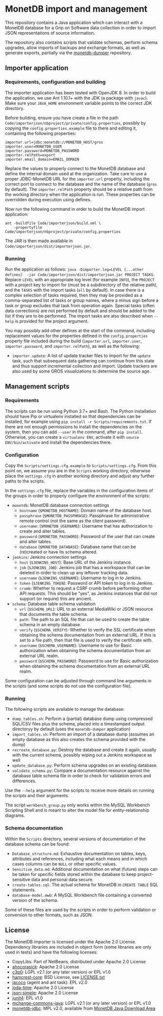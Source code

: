 # MonetDB import and management

This repository contains a Java application which can interact with a MonetDB 
database for a Grip on Software data collection in order to import JSON 
representations of source information.

The repository also contains scripts that validate schemas, perform schema 
upgrades, allow imports of backups and exchange formats, as well as generate 
exports, partially via the 
[monetdb-dumper](https://github.com/grip-on-software/monetdb-dumper) 
repository.

## Importer application 

### Requirements, configuration and building

The importer application has been tested with OpenJDK 8. In order to build the 
application, we use Ant 1.10.1+ with the JDK (a package with `javac`). Make 
sure your `JAVA_HOME` environment variable points to the correct JDK directory.

Before building, ensure you have create a file in the path 
`Code/importerjson/nbproject/private/config.properties`, possibly by copying 
the `config.properties.example` file to there and editing it, containing the 
following properties:

```
importer.url=jdbc:monetdb://MONETDB_HOST/gros
importer.user=MONETDB_USER
importer.password=MONETDB_PASSWORD
importer.relPath=export
importer.email_domain=EMAIL_DOMAIN
```

Replace the values to properly connect to the MonetDB database and define the 
internal domain used at the organization. Take care to use a proper 
JDBC-MonetDB URL for the `importer.url` property, including the correct port to 
connect to the database and the name of the database (`gros` by default). The 
`importer.relPath` property should be a relative path from the working 
directory when the application is run. These properties can be overridden 
during execution using defines.

Now run the following command in order to build the MonetDB import application: 
```
ant -buildfile Code/importerjson/build.xml \
    -propertyfile Code/importerjson/nbproject/private/config.properties
```

The JAR is then made available in `Code/importerjson/dist/importerjson.jar`.

### Running

Run the application as follows: `java -Dimporter.log=LEVEL [...other defines] 
-jar Code/importerjson/dist/importerjson.jar PROJECT TASKS`. Replace `LEVEL` 
with an appropriate log level (for example `INFO`), the `PROJECT` with 
a project key to import for (must be a subdirectory of the relative path), and 
the `TASKS` with the import tasks (`all` by default). In case there is 
a complex selection of tasks required, then they may be provided as 
a comma-separated list of tasks or group names, where a minus sign before 
a task or group excludes that task from operation again. Special tasks (often 
data corrections) are not performed by default and should be added to the list 
if they are to be performed. The import tasks are also described when `--help` 
is provided for the project argument.

You may possibly add other defines at the start of the command, including 
replacement values for the properties defined in the `config.properties` 
property file included during the build (`importer.url`, `importer.user`, 
`importer.password`, and `importer.relPath`), as well as the following:

- `importer.update`: A list of update tracker files to import for the `update` 
  task, such that subsequent data gathering can continue from this state and 
  thus support incremental collection and import. Update trackers are also used 
  by some GROS visualizations to determine the source age.

## Management scripts

### Requirements

The scripts can be run using Python 3.7+ and Bash. The Python installation 
should have Pip or virtualenv installed so that dependencies can be installed, 
for example using `pip install -r Scripts/requirements.txt`. If there are not 
enough permissions to install the dependencies on the system, then you can add 
`--user` in the command, after `pip install`. Otherwise, you can create 
a `virtualenv ENV`, activate it with `source ENV/bin/activate` and install the 
dependencies there.

### Configuration

Copy the `Scripts/settings.cfg.example` to `Scripts/settings.cfg`. From this 
point on, we assume you are in the `Scripts` working directory, otherwise place 
the `settings.cfg` in another working directory and adjust any further paths to 
the scripts.

In the `settings.cfg` file, replace the variables in the configuration items of 
the groups in order to properly configure the environment of the scripts:

- `monetdb`: MonetDB database connection settings
  - `hostname` (`$MONETDB_HOSTNAME`): Domain name of the database host.
  - `passphrase` (`$MONETDB_PASSPHRASE`): Passphrase for administrative remote 
    control (not the same as the client password).
  - `username`: (`$MONETDB_USERNAME`): Username that has authorization to 
    create and alter tables.
  - `password` (`$MONETDB_PASSWORD`): Password of the user that can create and 
    alter tables.
  - `database` (`$MONETDB_DATABASE`): Database name that can be (re)created or 
    have its schema altered.
- `jenkins`: Jenkins connection settings
  - `host` (`$JENKINS_HOST`): Base URL of the Jenkins instance.
  - `job` (`$JENKINS_JOB`): Jenkins job that has a workspace that can be 
    deleted in order to clean up any leftover tracking data.
  - `username` (`$JENKINS_USERNAME`): Username to log in to Jenkins.
  - `token` (`$JENKINS_TOKEN`): Password or API token to log in to Jenkins.
  - `crumb`: Whether to request a CSRF crumb before performing other API 
    requests. This should be "yes", as Jenkins instances that did not support 
    (or require) this are ancient.
- `schema`: Database table schema validation
  - `url` (`$SCHEMA_URL`): URL to an external MediaWiki or JSON resource that 
    documents the table schema.
  - `path`: The path to an SQL file that can be used to create the table schema 
    in an empty database.
  - `verify` (`$SCHEMA_VERIFY`): Whether to verify the SSL certificate when 
    obtaining the schema documentation from an external URL. If this is set to 
    a file path, then that file is used to verify the certificate with.
  - `username` (`$SCHEMA_USERNAME`): Username to use for Basic authorization 
    when obtaining the schema documentation from an external URL realm.
  - `password` (`$SCHEMA_PASSWORD`): Password to use for Basic authorization 
    when obtaining the schema documentation from an external URL realm.

Some configuration can be adjusted through command line arguments in the 
scripts (and some scripts do not use the configuration file).

### Running

The following scripts are available to manage the database:

- `dump_tables.sh`: Perform a (partial) database dump using compressed SQL/CSV 
  files plus the schema, placed into a timestamped output directoryy by default 
  (uses the `monetdb-dumper` application)
- `import_tables.sh`: Perform an import of a database dump (assumes an empty 
  database as this also creates the schema provided with the dump)
- `recreate_database.py`: Destroy the database and create it again, usually 
  with the current schema, possibly wiping out a Jenkins workspace as well
- `update_database.py`: Perform schema upgrades on an existing database.
- `validate_schema.py`: Compare a documentation resource against the database 
  table schema file in order to check for validation errors and differences.

Use the `--help` argument for the scripts to receive more details on running 
the scripts and their arguments.

The script `workbench_group.py` only works within the MySQL Workbench Scripting 
Shell and is meant to alter the model file for entity-relationship diagrams.

### Schema documentation

Within the `Scripts` directory, several versions of documentation of the 
database schema can be found:

- `Database_structure.md`: Exhaustive documentation on tables, keys, attributes 
  and references, including what each means and in which cases columns can be 
  `NULL` or other specific values.
- `Sensitive_data.md`: Additional documentation on what (future) steps can be 
  taken for specific fields stored within the database to keep 
  project-sensitive data and personal data secure.
- `create-tables.sql`: The actual schema for MonetDB in `CREATE TABLE` SQL 
  statements.
- `database-model.mwb`: A MySQL Workbench file containing a converted version 
  of the schema.

Some of these files are used by the scripts in order to perform validation or 
conversion to other formats, such as JSON.

## License

The MonetDB importer is licensed under the Apache 2.0 License. Dependency 
libraries are included in object form (some libraries are only used in tests) 
and have the following licenses:

- CopyLibs: Part of NetBeans, distributed under Apache 2.0 License
- [ahocorasick](https://github.com/robert-bor/aho-corasick): Apache 2.0 License
- [c3p0](https://github.com/swaldman/c3p0): LGPL v2.1 (or any later version) or 
  EPL v1.0
- [hamcrest-core](https://github.com/hamcrest/JavaHamcrest): BSD License, see 
  [LICENSE.txt](Code/importerjson/lib/hamcrest/LICENSE.txt)
- [jacoco](https://github.com/jacoco/jacoco) (agent and ant task): EPL v2.0
- [joda-time](https://github.com/JodaOrg/joda-time): Apache 2.0 License
- [json-simple](https://github.com/fangyidong/json-simple): Apache 2.0 License
- [junit4](https://github.com/junit-team/junit4): EPL v1.0
- [mchange-commons-java](https://github.com/swaldman/mchange-commons-java): 
  LGPL v2.1 (or any later version) or EPL v1.0
- [monetdb-jdbc](https://github.com/MonetDB/monetdb-java): MPL v2.0, available 
  from [MonetDB Java Download Area](https://www.monetdb.org/downloads/Java/)

